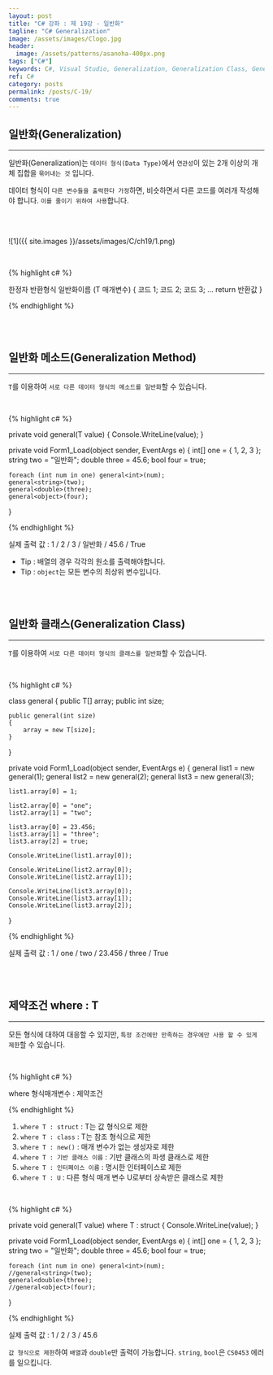 ```yaml
---
layout: post
title: "C# 강좌 : 제 19강 - 일반화"
tagline: "C# Generalization"
image: /assets/images/Clogo.jpg
header:
  image: /assets/patterns/asanoha-400px.png
tags: ["C#"]
keywords: C#, Visual Studio, Generalization, Generalization Class, Generalization Method, where, T
ref: C#
category: posts
permalink: /posts/C-19/
comments: true
---
```


## 일반화(Generalization) ##
----------

일반화(Generalization)는 `데이터 형식(Data Type)`에서 `연관성`이 있는 2개 이상의 개체 집합을 `묶어내는 것` 입니다.

데이터 형식이 `다른 변수들을 출력한다 가정`하면, 비슷하면서 다른 코드를 여러개 작성해야 합니다. `이를 줄이기 위하여 사용`합니다.

<br>
<br>

![1]({{ site.images }}/assets/images/C/ch19/1.png)

<br>

{% highlight c# %}

한정자 반환형식 일반화이름<T> (T 매개변수)
{
    코드 1;
    코드 2;
    코드 3;
    ...
    return 반환값
}

{% endhighlight %}  

<br>
<br>

## 일반화 메소드(Generalization Method) ##
----------

`T`를 이용하여 `서로 다른 데이터 형식의 메소드를 일반화`할 수 있습니다.

<br>

{% highlight c# %}

private void general<T>(T value)
{
    Console.WriteLine(value);
}

private void Form1_Load(object sender, EventArgs e)
{
    int[] one = { 1, 2, 3 };
    string two = "일반화";
    double three = 45.6;
    bool four = true;

    foreach (int num in one) general<int>(num);
    general<string>(two);
    general<double>(three);
    general<object>(four);
}

{% endhighlight %}  

실제 출력 값 : 1 / 2 / 3 / 일반화 / 45.6 / True

* Tip : 배열의 경우 각각의 원소를 출력해야합니다.
* Tip : `object`는 모든 변수의 최상위 변수입니다.

<br>
<br>

## 일반화 클래스(Generalization Class) ##
----------

`T`를 이용하여 `서로 다른 데이터 형식의 클래스를 일반화`할 수 있습니다.

<br>

{% highlight c# %}

class general<T>
{
    public T[] array;
    public int size;

    public general(int size)
    {
        array = new T[size];
    }
}

private void Form1_Load(object sender, EventArgs e)
{
    general<int> list1 = new general<int>(1);
    general<string> list2 = new general<string>(2);
    general<object> list3 = new general<object>(3);

    list1.array[0] = 1;

    list2.array[0] = "one";
    list2.array[1] = "two";

    list3.array[0] = 23.456;
    list3.array[1] = "three";
    list3.array[2] = true;

    Console.WriteLine(list1.array[0]);

    Console.WriteLine(list2.array[0]);
    Console.WriteLine(list2.array[1]);

    Console.WriteLine(list3.array[0]);
    Console.WriteLine(list3.array[1]);
    Console.WriteLine(list3.array[2]);
}

{% endhighlight %}  

실제 출력 값 : 1 / one / two / 23.456 / three / True

<br>
<br>

## 제약조건 where : T ##
----------

모든 형식에 대하여 대응할 수 있지만, `특정 조건에만 만족하는 경우에만 사용 할 수 있게 제한`할 수 있습니다.

<br>

{% highlight c# %}

where 형식매개변수 : 제약조건

{% endhighlight %}  

1. `where T : struct` : T는 값 형식으로 제한
2. `where T : class` : T는 참조 형식으로 제한
3. `where T : new()` : 매개 변수가 없는 생성자로 제한
4. `where T : 기반 클래스 이름` : 기반 클래스의 파생 클래스로 제한
5. `where T : 인터페이스 이름` : 명시한 인터페이스로 제한
6. `where T : U` : 다른 형식 매개 변수 U로부터 상속받은 클래스로 제한

<br>

{% highlight c# %}

private void general<T>(T value) where T : struct
{
    Console.WriteLine(value);
}

private void Form1_Load(object sender, EventArgs e)
{
    int[] one = { 1, 2, 3 };
    string two = "일반화";
    double three = 45.6;
    bool four = true;

    foreach (int num in one) general<int>(num);
    //general<string>(two);
    general<double>(three);
    //general<object>(four);
}

{% endhighlight %}  

실제 출력 값 : 1 / 2 / 3 / 45.6

`값 형식으로 제한`하여 `배열`과 `double`만 출력이 가능합니다. `string`, `bool`은 `CS0453` 에러를 일으킵니다.
